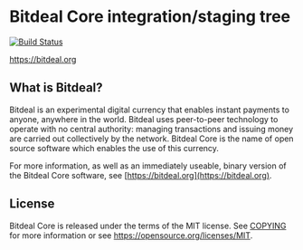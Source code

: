 Bitdeal Core integration/staging tree
=====================================

[![Build Status](https://travis-ci.org/bitdeal/bitdeal.svg?branch=master)](https://travis-ci.org/bitdeal/bitdeal)

https://bitdeal.org

What is Bitdeal?
----------------

Bitdeal is an experimental digital currency that enables instant payments to
anyone, anywhere in the world. Bitdeal uses peer-to-peer technology to operate
with no central authority: managing transactions and issuing money are carried
out collectively by the network. Bitdeal Core is the name of open source
software which enables the use of this currency.

For more information, as well as an immediately useable, binary version of the Bitdeal Core software, see [https://bitdeal.org](https://bitdeal.org).

License
-------

Bitdeal Core is released under the terms of the MIT license. See [COPYING](COPYING) for more
information or see https://opensource.org/licenses/MIT.
